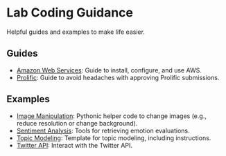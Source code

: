 # Lab Coding Guidance

Helpful guides and examples to make life easier.

## Guides

- [Amazon Web Services](./guides/aws): Guide to install, configure, and use AWS.
- [Prolific](./guides/prolific): Guide to avoid headaches with approving Prolific submissions.

## Examples

- [Image Manipulation](./examples/image_manipulation): Pythonic helper code to change images (e.g., reduce resolution or change background).
- [Sentiment Analysis](./examples/sentiment_analysis): Tools for retrieving emotion evaluations.
- [Topic Modeling](./examples/topic_modeling): Template for topic  modeling, including instructions.
- [Twitter API](./examples/twitter_api): Interact with the Twitter API.
